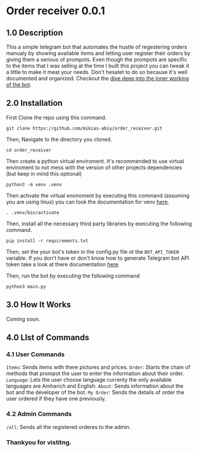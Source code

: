 # Order receiver 0.0.1

## 1.0 Description

This a simple telegram bot that automates the hustle of regestering orders manualy by showing available items and letting user register their orders by giving them a serious of prompots. Even though the prompots are specific to the items that I was selling at the time I built this project you can tweak it a little to make it meat your needs. Don't hesatet to do so because it's well documented and organized. Checkout the [dive deep into the inner working of the bot](#how-it-works).

## 2.0 Installation

First Clone the repo using this command.
```
git clone https://github.com/mikias-abiy/order_receiver.git
```
Then, Navigate to the directory you cloned.
```
cd order_receiver
```

Then create a python virtual enviroment. It's recommended to use virtual enviroment to not mess with the version of other projects dependencies (but keep in mind this optional)
```
python3 -m venv .venv
```

Then activate the virtual enviroment by executing this command (assuming you are using linux)
you can look the documentation for venv [here](https://docs.python.org/3/library/venv.html).
```
. .venv/bin/activate
```

Then, install all the necessary third party libraries by executing the following command.
```
pip install -r requirements.txt
```

Then, set the your bot's token in the config.py file ot the `BOT_API_TOKEN` variable. If you don't have or don't know how to generate Telegram bot API token take a look at there documentation [here](https://core.telegram.org/bots/tutorial#obtain-your-bot-token)

Then, run the bot by executing the following command
```
python3 main.py
```

## 3.0 How It Works

Coming soon.

## 4.0 LIst of Commands

### 4.1 User Commands
`Items`: Sends items with there pictures and prices.
`Order`: Starts the chain of methods that prompot the user to enter the information about their order.
`Language`: Lets the user choose language currenty the only available languages are Amharich and English.
`About`: Sends information about the bot and the developer of the bot.
`My Order`: Sends the details of order the user ordered if they have one previously.

### 4.2 Admin Commands
`/all`: Sends all the registered orderes to the admin.

### Thankyou for vistitng.